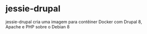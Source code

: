 # jessie-drupal
jessie-drupal cria uma imagem para contêiner Docker com Drupal 8, Apache e PHP sobre o Debian 8

